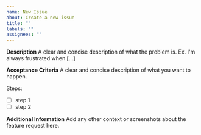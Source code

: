 ```yaml
---
name: New Issue
about: Create a new issue
title: ""
labels: ""
assignees: ""
---
```


**Description**
A clear and concise description of what the problem is. Ex. I'm always frustrated when [...]

**Acceptance Criteria**
A clear and concise description of what you want to happen.

Steps:

- [ ] step 1
- [ ] step 2

**Additional Information**
Add any other context or screenshots about the feature request here.
